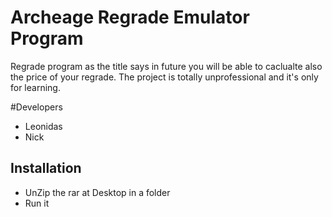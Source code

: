 # Archeage Regrade Emulator Program
Regrade program as the title says in future you will be able to caclualte also the price of your regrade.
The project is totally unprofessional and it's only for learning.

#Developers
- Leonidas
- Nick

## Installation
- UnZip the rar at Desktop in a folder
- Run it